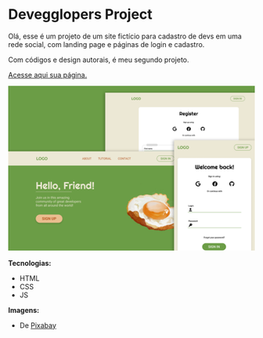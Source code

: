# Devegglopers Project
 
Olá, esse é um projeto de um site fictício para cadastro de devs em uma rede social, com landing page e páginas de login e cadastro.

Com códigos e design autorais, é meu segundo projeto.

<a href="https://biancassantos.github.io/devegglopers-project/)" target="_blank">Acesse aqui sua página.</a>

![Design do projeto](https://raw.githubusercontent.com/biancassantos/devegglopers-project/main/devegglopers-design.png)

**Tecnologias:**
* HTML
* CSS
* JS

**Imagens:**
* De <a href="https://pixabay.com/pt/illustrations/caf%C3%A9-da-manh%C3%A3-ovo-ovos-fritos-7691784/" target="_blank">Pixabay</a>
